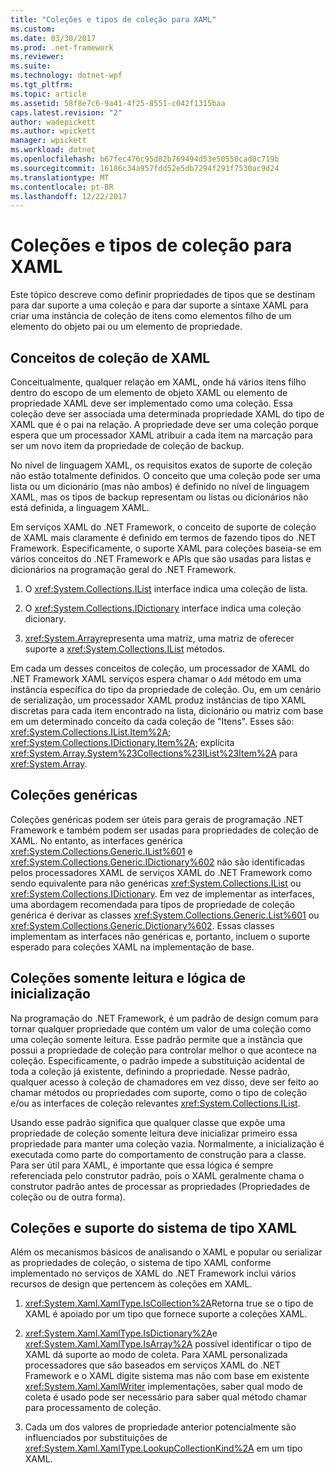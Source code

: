 ```yaml
---
title: "Coleções e tipos de coleção para XAML"
ms.custom: 
ms.date: 03/30/2017
ms.prod: .net-framework
ms.reviewer: 
ms.suite: 
ms.technology: dotnet-wpf
ms.tgt_pltfrm: 
ms.topic: article
ms.assetid: 58f8e7c6-9a41-4f25-8551-c042f1315baa
caps.latest.revision: "2"
author: wadepickett
ms.author: wpickett
manager: wpickett
ms.workload: dotnet
ms.openlocfilehash: b67fec476c95d82b769494d53e50550cad0c719b
ms.sourcegitcommit: 16186c34a957fdd52e5db7294f291f7530ac9d24
ms.translationtype: MT
ms.contentlocale: pt-BR
ms.lasthandoff: 12/22/2017
---
```

# <a name="collections-and-collection-types-for-xaml"></a>Coleções e tipos de coleção para XAML
Este tópico descreve como definir propriedades de tipos que se destinam para dar suporte a uma coleção e para dar suporte a sintaxe XAML para criar uma instância de coleção de itens como elementos filho de um elemento do objeto pai ou um elemento de propriedade.  
  
## <a name="xaml-collection-concepts"></a>Conceitos de coleção de XAML  
 Conceitualmente, qualquer relação em XAML, onde há vários itens filho dentro do escopo de um elemento de objeto XAML ou elemento de propriedade XAML deve ser implementado como uma coleção. Essa coleção deve ser associada uma determinada propriedade XAML do tipo de XAML que é o pai na relação. A propriedade deve ser uma coleção porque espera que um processador XAML atribuir a cada item na marcação para ser um novo item da propriedade de coleção de backup.  
  
 No nível de linguagem XAML, os requisitos exatos de suporte de coleção não estão totalmente definidos. O conceito que uma coleção pode ser uma lista ou um dicionário (mas não ambos) é definido no nível de linguagem XAML, mas os tipos de backup representam ou listas ou dicionários não está definida, a linguagem XAML.  
  
 Em serviços XAML do .NET Framework, o conceito de suporte de coleção de XAML mais claramente é definido em termos de fazendo tipos do .NET Framework. Especificamente, o suporte XAML para coleções baseia-se em vários conceitos do .NET Framework e APIs que são usadas para listas e dicionários na programação geral do .NET Framework.  
  
1.  O <xref:System.Collections.IList> interface indica uma coleção de lista.  
  
2.  O <xref:System.Collections.IDictionary> interface indica uma coleção dicionary.  
  
3.  <xref:System.Array>representa uma matriz, uma matriz de oferecer suporte a <xref:System.Collections.IList> métodos.  
  
 Em cada um desses conceitos de coleção, um processador de XAML do .NET Framework XAML serviços espera chamar o `Add` método em uma instância específica do tipo da propriedade de coleção. Ou, em um cenário de serialização, um processador XAML produz instâncias de tipo XAML discretas para cada item encontrado na lista, dicionário ou matriz com base em um determinado conceito da cada coleção de "Itens". Esses são: <xref:System.Collections.IList.Item%2A>; <xref:System.Collections.IDictionary.Item%2A>; explícita <xref:System.Array.System%23Collections%23IList%23Item%2A> para <xref:System.Array>.  
  
## <a name="generic-collections"></a>Coleções genéricas  
 Coleções genéricas podem ser úteis para gerais de programação .NET Framework e também podem ser usadas para propriedades de coleção de XAML. No entanto, as interfaces genérica <xref:System.Collections.Generic.IList%601> e <xref:System.Collections.Generic.IDictionary%602> não são identificadas pelos processadores XAML de serviços XAML do .NET Framework como sendo equivalente para não genéricas <xref:System.Collections.IList> ou <xref:System.Collections.IDictionary>. Em vez de implementar as interfaces, uma abordagem recomendada para tipos de propriedade de coleção genérica é derivar as classes <xref:System.Collections.Generic.List%601> ou <xref:System.Collections.Generic.Dictionary%602>. Essas classes implementam as interfaces não genéricas e, portanto, incluem o suporte esperado para coleções XAML na implementação de base.  
  
## <a name="read-only-collections-and-initialization-logic"></a>Coleções somente leitura e lógica de inicialização  
 Na programação do .NET Framework, é um padrão de design comum para tornar qualquer propriedade que contém um valor de uma coleção como uma coleção somente leitura. Esse padrão permite que a instância que possui a propriedade de coleção para controlar melhor o que acontece na coleção. Especificamente, o padrão impede a substituição acidental de toda a coleção já existente, definindo a propriedade. Nesse padrão, qualquer acesso à coleção de chamadores em vez disso, deve ser feito ao chamar métodos ou propriedades com suporte, como o tipo de coleção e/ou as interfaces de coleção relevantes <xref:System.Collections.IList>.  
  
 Usando esse padrão significa que qualquer classe que expõe uma propriedade de coleção somente leitura deve inicializar primeiro essa propriedade para manter uma coleção vazia. Normalmente, a inicialização é executada como parte do comportamento de construção para a classe. Para ser útil para XAML, é importante que essa lógica é sempre referenciada pelo construtor padrão, pois o XAML geralmente chama o construtor padrão antes de processar as propriedades (Propriedades de coleção ou de outra forma).  
  
## <a name="xaml-type-system-support-and-collections"></a>Coleções e suporte do sistema de tipo XAML  
 Além os mecanismos básicos de analisando o XAML e popular ou serializar as propriedades de coleção, o sistema de tipo XAML conforme implementado no serviços de XAML do .NET Framework inclui vários recursos de design que pertencem às coleções em XAML.  
  
1.  <xref:System.Xaml.XamlType.IsCollection%2A>Retorna true se o tipo de XAML é apoiado por um tipo que fornece suporte a coleções XAML.  
  
2.  <xref:System.Xaml.XamlType.IsDictionary%2A>e <xref:System.Xaml.XamlType.IsArray%2A> possível identificar o tipo de XAML dá suporte ao modo de coleta. Para XAML personalizada processadores que são baseados em serviços XAML do .NET Framework e o XAML digite sistema mas não com base em existente <xref:System.Xaml.XamlWriter> implementações, saber qual modo de coleta é usado pode ser necessário para saber qual método chamar para processamento de coleção.  
  
3.  Cada um dos valores de propriedade anterior potencialmente são influenciados por substituições de <xref:System.Xaml.XamlType.LookupCollectionKind%2A> em um tipo XAML.
